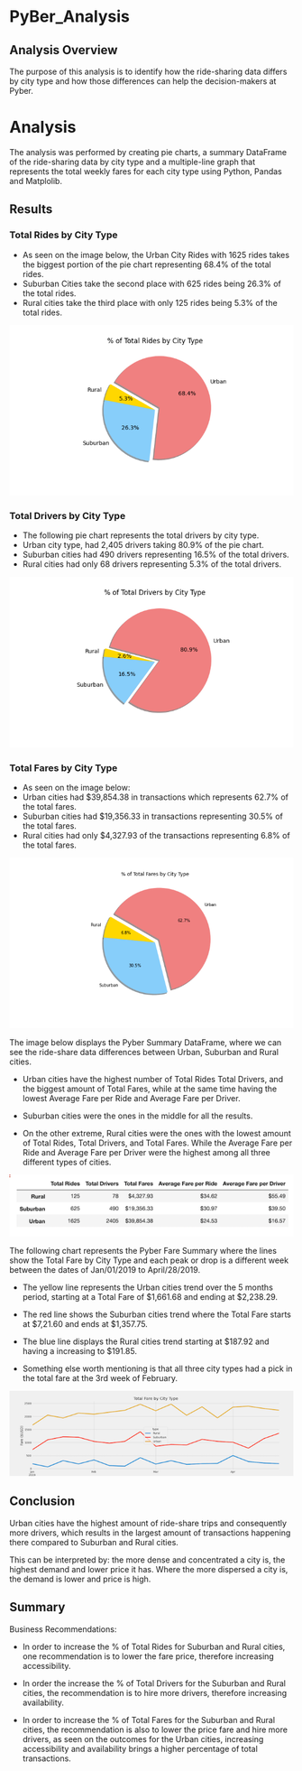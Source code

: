 # PyBer_Analysis

## Analysis Overview

The purpose of this analysis is to identify how the ride-sharing data differs by city type and how those differences can help the decision-makers at Pyber.


# Analysis
The analysis was performed by creating pie charts, a summary DataFrame of the ride-sharing data by city type and a multiple-line graph that represents the total weekly fares for each city type using Python, Pandas and Matplolib.


## Results

### Total Rides by City Type

- As seen on the image below, the Urban City Rides with 1625 rides takes the biggest portion of the pie chart representing 68.4% of the total rides.
- Suburban Cities take the second place with 625 rides being 26.3% of the total rides.
- Rural cities take the third place with only 125 rides being 5.3% of the total rides.

![% of Total Rides by City Type](./Analysis/Fig6.png)



### Total Drivers by City Type

- The following pie chart represents the total drivers by city type.
- Urban city type, had 2,405 drivers taking 80.9% of the pie chart. 
- Suburban cities had 490 drivers representing 16.5% of the total drivers.
- Rural cities had only 68 drivers representing 5.3% of the total drivers.


![% of Total Drivers by City Type](./Analysis/Fig7.png)


### Total Fares by City Type

- As seen on the image below:
- Urban cities had $39,854.38 in transactions which represents 62.7% of the total fares.
- Suburban cities had $19,356.33 in transactions representing 30.5% of the total fares.
- Rural cities had only $4,327.93 of the transactions representing 6.8% of the total fares.


![% of Total Fares by City Type](./Analysis/Fig5.png)


The image below displays the Pyber Summary DataFrame, where we can see the ride-share data differences between Urban, Suburban and Rural cities.

- Urban cities have the highest number of Total Rides Total Drivers, and the biggest amount of Total Fares, while at the same time having the lowest Average Fare per Ride and Average Fare per Driver.

- Suburban cities were the ones in the middle for all the results.

- On the other extreme, Rural cities were the ones with the lowest amount of Total Rides, Total Drivers, and Total Fares. While the Average Fare per Ride and Average Fare per Driver were the highest among all three different types of cities.


![pyber_summary_df](./Analysis/pyber_summary_df.png) 



The following chart represents the Pyber Fare Summary where the lines show the Total Fare by City Type and each peak or drop is a different week between the dates of Jan/01/2019 to April/28/2019.

 - The yellow line represents the Urban cities trend over the 5 months period, starting at a Total Fare of $1,661.68 and ending at $2,238.29. 

 - The red line shows the Suburban cities trend where the Total Fare starts at $7,21.60 and ends at $1,357.75.

 - The blue line displays the Rural cities trend starting at $187.92 and having a increasing to $191.85.

 - Something else worth mentioning is that all three city types had a pick in the total fare at the 3rd week of February.



![Pyber_fare_summary](./Analysis/PyBer_fare_summary.png)

                
## Conclusion 

Urban cities have the highest amount of ride-share trips and consequently more drivers, which results in the largest amount of transactions happening there compared to Suburban and Rural cities.

This can be interpreted by: the more dense and concentrated a city is, the highest demand and lower price it has.
Where the more dispersed a city is, the demand is lower and price is high.


## Summary

Business Recommendations:

- In order to increase the % of Total Rides for Suburban and Rural cities, one recommendation is to lower the fare price, therefore increasing accessibility.

- In order the increase the % of Total Drivers for the Suburban and Rural cities, the recommendation is to hire more drivers, therefore increasing availability.

- In order to increase the % of Total Fares for the Suburban and Rural cities, the recommendation is also to lower the price fare and hire more drivers, as seen on the outcomes for the Urban cities, increasing accessibility and availability brings a higher percentage of total transactions.





